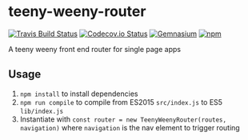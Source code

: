 # teeny-weeny-router

[![Travis Build Status](https://img.shields.io/travis/caalberts/teeny-weeny-router.svg?style=flat-square)](https://travis-ci.org/caalberts/teeny-weeny-router)
[![Codecov.io Status](https://img.shields.io/codecov/c/github/caalberts/teeny-weeny-router.svg?style=flat-square)](https://codecov.io/github/caalberts/teeny-weeny-router)
[![Gemnasium](https://img.shields.io/gemnasium/caalberts/teeny-weeny-router.svg?style=flat-square)](https://gemnasium.com/caalberts/teeny-weeny-router)
[![npm](https://img.shields.io/npm/v/teeny-weeny-router.svg?style=flat-square)](https://www.npmjs.com/package/teeny-weeny-router)



A teeny weeny front end router for single page apps

## Usage

1. `npm install` to install dependencies
2. `npm run compile` to compile from ES2015 `src/index.js` to ES5 `lib/index.js`
3. Instantiate with `const router = new TeenyWeenyRouter(routes, navigation)` where `navigation` is the nav element to trigger routing
